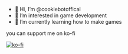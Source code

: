 - 👋 Hi, I’m @cookiebotoffical
- 👀 I’m interested in game development
- 🌱 I’m currently learning how to make games

you can support me on ko-fi

[![ko-fi](https://ko-fi.com/img/githubbutton_sm.svg)](https://ko-fi.com/H2H6AA8BL)
